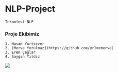 # NLP-Project

```
Teknofest NLP
```

### Proje Ekibimiz
```
1. Hasan Yurtsever
2. [Merve Yorulmaz](https://github.com/yrlmzmerve)
3. Eren Çağlar
4. Saygın Yıldız
```

 <a href="http://fvcproductions.com"><img src="https://www.pigenclikdernegi.org/wp-content/uploads/2020/02/nlp-web-1024x335.jpg"></a>
